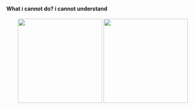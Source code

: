 #### What i cannot do?  i cannot understand

<div align="center">
  <img height="220" src="https://github-readme-stats.vercel.app/api?username=ZmingZinnia&show_icons=true&bg_color=30,e96443,F4A460,A52A2A&title_color=D4F2E7&text_color=D4F2E7" />
  <img height="220" src="https://github-readme-stats.vercel.app/api/top-langs/?username=ZmingZinnia&show_icons=true&bg_color=120,e96443,F4A460,A52A2A&title_color=D4F2E7&text_color=D4F2E7" />
</div>
